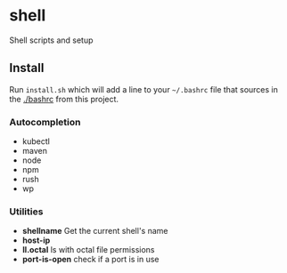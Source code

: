 # shell

Shell scripts and setup

## Install

Run `install.sh` which will add a line to your `~/.bashrc` file that sources in
the [./bashrc](./.bashrc) from this project.


### Autocompletion

* kubectl
* maven
* node
* npm
* rush
* wp

### Utilities

* **shellname** Get the current shell's name
* **host-ip** 
* **ll.octal** ls with octal file permissions
* **port-is-open** check if a port is in use

